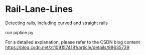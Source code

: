 # Rail-Lane-Lines
Detecting rails, including curved and straight rails

run pipline.py 

For a detailed explanation, please refer to the CSDN blog content 
https://blog.csdn.net/zt1091574181/article/details/88635739
